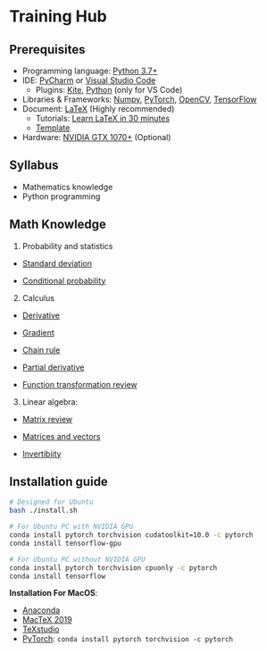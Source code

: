 # Training Hub

## Prerequisites

- Programming language: [Python 3.7+](https://repo.anaconda.com/archive/Anaconda3-2019.07-Linux-x86_64.sh)
- IDE: [PyCharm](https://www.jetbrains.com/pycharm/) or [Visual Studio Code](https://code.visualstudio.com/)
  - Plugins: [Kite](https://kite.com/), [Python](https://marketplace.visualstudio.com/items?itemName=ms-python.python) (only for VS Code)
- Libraries & Frameworks: [Numpy](https://www.numpy.org/), [PyTorch](https://pytorch.org/), [OpenCV](https://opencv.org/), [TensorFlow](https://www.tensorflow.org/)
- Document: [LaTeX](https://www.latex-project.org/) (Highly recommended)
  - Tutorials: [Learn LaTeX in 30 minutes](https://www.overleaf.com/learn)
  - <a href='documents/example'>Template</a>
- Hardware: [NVIDIA GTX 1070+](https://www.nvidia.com/en-in/geforce/products/10series/geforce-gtx-1070/) (Optional)

## Syllabus

- Mathematics knowledge
- Python programming

## Math Knowledge

1. Probability and statistics

- [Standard deviation](http://www.mathsisfun.com/data/standard-deviation.html)

- [Conditional probability](https://www.khanacademy.org/math/statistics-probability/probability-library/conditional-probability-independence/v/calculating-conditional-probability)

2. Calculus

- [Derivative](https://www.khanacademy.org/math/calculus-home/taking-derivatives-calc)

- [Gradient](https://betterexplained.com/articles/vector-calculus-understanding-the-gradient/)

- [Chain rule](https://www.khanacademy.org/math/ap-calculus-ab/ab-derivative-rules/ab-chain-rule/a/chain-rule-review)

- [Partial derivative](https://www.mathsisfun.com/calculus/derivatives-partial.html)

- [Function transformation review](https://www.mathsisfun.com/sets/function-transformations.html)

3. Linear algebra:

- [Matrix review](https://www.mathsisfun.com/algebra/matrix-introduction.html)

- [Matrices and vectors](https://www.coursera.org/learn/machine-learning/lecture/38jIT/matrices-and-vectors)

- [Invertibiity](https://www.mathsisfun.com/algebra/matrix-inverse.html)

## Installation guide

```sh
# Designed for Ubuntu
bash ./install.sh

# For Ubuntu PC with NVIDIA GPU
conda install pytorch torchvision cudatoolkit=10.0 -c pytorch
conda install tensorflow-gpu

# For Ubuntu PC without NVIDIA GPU
conda install pytorch torchvision cpuonly -c pytorch
conda install tensorflow
```

**Installation For MacOS**:

- [Anaconda](https://www.anaconda.com/distribution/)
- [MacTeX 2019](http://www.tug.org/mactex/mactex-download.html)
- [TeXstudio](https://www.texstudio.org/)
- [PyTorch](https://pytorch.org/get-started/locally/): `conda install pytorch torchvision -c pytorch`
